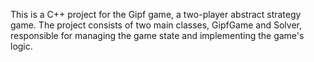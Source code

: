 This is a C++ project for the Gipf game, a two-player abstract strategy game. The project consists of two main classes, GipfGame and Solver, responsible for managing the game state and implementing the game's logic.

